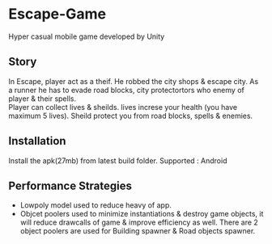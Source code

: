# Escape-Game
Hyper casual mobile game developed by Unity 

## Story
In Escape, player act as a theif. He robbed the city shops & escape city. As a runner he has to evade road blocks, city protectortors who enemy of player & their spells.</br> 
Player can collect lives & sheilds. lives increse your health (you have maximum 5 lives). Sheild protect you from road blocks, spells & enemies. 

## Installation
Install the apk(27mb) from latest build folder.
Supported : Android

## Performance Strategies
* Lowpoly model used to reduce heavy of app. 
* Objcet poolers used to minimize instantiations & destroy game objects, it will reduce drawcalls of game & improve efficiency as well. There are 2 object poolers are used for Building spawner & Road objects spawner.

